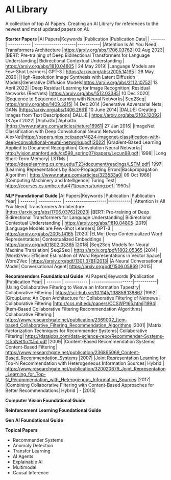 # AI Library
A collection of top AI Papers. Creating an AI Library for references to the newest and most updated papers on AI.

**Starter Papers**
|AI Papers|Keywords |Publication |Publication Date|
| ------- | ----------- | --------------------|-----------|
|Attention Is All You Need| Transformers Architecture |https://arxiv.org/abs/1706.03762| 02 Aug 2023|
|BERT: Pre-training of Deep Bidirectional Transformers for Language Understanding| Bidirectional Contextual Understanding | https://arxiv.org/abs/1810.04805 | 24 May 2019|
|Language Models are Few-Shot Learners| GPT-3 | https://arxiv.org/abs/2005.14165 | 28 May 2020|
|High-Resolution Image Synthesis with Latent Diffusion Models|Generative Diffusion Models|https://arxiv.org/abs/2112.10752| 13 April 2022|
|Deep Residual Learning for Image Recognition| Residual Networks (ResNets) |https://arxiv.org/abs/1512.03385| 10 Dec 2020|
|Sequence to Sequence Learning with Neural Networks| Seq2Seq| https://arxiv.org/abs/1409.3215| 14 Dec 2014
|Generative Adversarial Nets| GANs |https://arxiv.org/abs/1406.2661| 10 June 2014|
|DALL·E: Creating Images from Text Descriptions| DALL·E | https://arxiv.org/abs/2102.12092| 13 April 2022|
|AlphaGo| AlphaGo |https://www.nature.com/articles/nature16961| 27 Jan 2016|
|ImageNet Classification with Deep Convolutional Neural Networks| AlexNet|https://papers.nips.cc/paper/4824-imagenet-classification-with-deep-convolutional-neural-networks.pdf|2022|
|Gradient-Based Learning Applied to Document Recognition| Convolution Neural Networks| http://vision.stanford.edu/cs598_spring07/papers/Lecun98.pdf| 1998|
|Long Short-Term Memory| LSTMs | https://deeplearning.cs.cmu.edu/F23/document/readings/LSTM.pdf| 1997|
|Learning Representations by Back-Propagating Errors|Backpropagation Algorithm | https://www.nature.com/articles/323533a0| 09 Oct 1986|
|Computing Machinery and Intelligence| Turing Test| https://courses.cs.umbc.edu/471/papers/turing.pdf| 1950s|



**NLP Foundational Guide**
|AI Papers|Keywords |Publication |Publication Year|
| ------- | ----------- | --------------------|-----------|
|Attention Is All You Need| Transformers Architecture |https://arxiv.org/abs/1706.03762|2023|
|BERT: Pre-training of Deep Bidirectional Transformers for Language Understanding| Bidirectional Contextual Understanding | https://arxiv.org/abs/1810.04805 |2019|
|Language Models are Few-Shot Learners| GPT-3 | https://arxiv.org/abs/2005.14165 |2020|
|ELMo: Deep Contextualized Word Representations| Contextualized Embeddings | https://arxiv.org/pdf/1802.05365 |2018|
|Seq2Seq Models for Neural Machine Translation| Seq2Seq | https://arxiv.org/pdf/1802.05365 |2014|
|Word2Vec: Efficient Estimation of Word Representations in Vector Space| Word2Vec | https://arxiv.org/pdf/1301.3781|2013|
|A Neural Conversational Model| Conversational Agent|  https://arxiv.org/pdf/1506.05869 |2015|



**Recommenders Foundational Guide**
|AI Papers|Keywords |Publication |Publication Year|
| ------- | ----------- | --------------------|-----------|
|Using Collaborative Filtering to Weave an Information Tapestry| Collaborative Filtering | https://sci-hub.se/10.1145/138859.138867 |1992|
|GroupLens: An Open Architecture for Collaborative Filtering of Netnews | Collaborative Filtering |http://ccs.mit.edu/papers/CCSWP165.html|1994|
|Item-Based Collaborative Filtering Recommendation Algorithms| Collaborative Filtering | https://www.researchgate.net/publication/2369002_Item-based_Collaborative_Filtering_Recommendation_Algorithms |2001|
|Matrix Factorization Techniques for Recommender Systems| Collaborative Filtering|  https://datajobs.com/data-science-repo/Recommender-Systems-%5bNetflix%5d.pdf |2009|
|Content-Based Recommendation Systems| Content-Based Filtering|  https://www.researchgate.net/publication/236895069_Content-Based_Recommendation_Systems |2007|
|Joint Representation Learning for Top-N Recommendation with Heterogeneous Information Sources| Hybrid |  https://www.researchgate.net/publication/320020679_Joint_Representation_Learning_for_Top-N_Recommendation_with_Heterogenous_Information_Sources |2017|
|Combining Collaborative Filtering with Content-Based Approaches for Better Recommendations| Hybrid |  - |2015|



**Computer Vision Foundational Guide**



**Reinforcement Learning Foundational Guide**



**Gen AI Foundational Guide** 

**Topical Papers**
- Recommender Systems
- Anomoly Detection
- Transfer Learning
- AI Agents
- Explainable AI
- Multimodal
- Causal Inference

